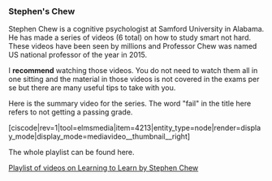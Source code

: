 ### Stephen's Chew

Stephen Chew is a cognitive psychologist at Samford University in Alabama. He has made a series of videos (6 total) on how to study smart not hard. These videos have been seen by millions and Professor Chew was named US national professor of the year in 2015. 

I **recommend** watching those videos. You do not need to watch them all in one sitting and the material in those videos is not covered in the exams per se but there are many useful tips to take with you. 

Here is the summary video for the series. The word "fail" in the title here refers to not getting a passing grade. 

[ciscode|rev=1|tool=elmsmedia|item=4213|entity_type=node|render=display_mode|display_mode=mediavideo__thumbnail__right] 
 
 The whole playlist can be found here. 
  
   <a target="_blank" href="https://www.youtube.com/watch?v=htv6eap1-_M&list=PL85708E6EA236E3DB&index=1">Playlist of videos on Learning to Learn by Stephen Chew</a>